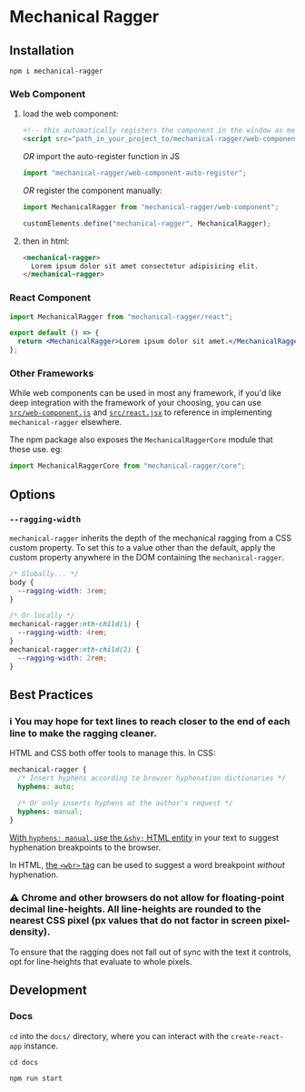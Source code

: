 # Mechanical Ragger

## Installation

```
npm i mechanical-ragger
```

### Web Component

1. load the web component:

   ```html
   <!-- this automatically registers the component in the window as mechanical-ragger -->
   <script src="path_in_your_project_to/mechanical-ragger/web-component-auto-register.js"></script>
   ```

   _OR_ import the auto-register function in JS

   ```js
   import "mechanical-ragger/web-component-auto-register";
   ```

   _OR_ register the component manually:

   ```js
   import MechanicalRagger from "mechanical-ragger/web-component";

   customElements.define("mechanical-ragger", MechanicalRagger);
   ```

2. then in html:

   ```html
   <mechanical-ragger>
     Lorem ipsum dolor sit amet consectetur adipisicing elit.
   </mechanical-ragger>
   ```

### React Component

```jsx
import MechanicalRagger from "mechanical-ragger/react";

export default () => {
  return <MechanicalRagger>Lorem ipsum dolor sit amet.</MechanicalRagger>;
};
```

### Other Frameworks

While web components can be used in most any framework, if you'd like deep integration with the framework of your choosing, you can use [`src/web-component.js`](src/web-component.js) and [`src/react.jsx`](src/react.jsx) to reference in implementing `mechanical-ragger` elsewhere.

The npm package also exposes the `MechanicalRaggerCore` module that these use. eg:

```js
import MechanicalRaggerCore from "mechanical-ragger/core";
```

## Options

### `--ragging-width`

`mechanical-ragger` inherits the depth of the mechanical ragging from a CSS custom property. To set this to a value other than the default, apply the custom property anywhere in the DOM containing the `mechanical-ragger`.

```css
/* Globally... */
body {
  --ragging-width: 3rem;
}

/* Or locally */
mechanical-ragger:nth-child(1) {
  --ragging-width: 4rem;
}
mechanical-ragger:nth-child(2) {
  --ragging-width: 2rem;
}
```

## Best Practices

### ℹ️ You may hope for text lines to reach closer to the end of each line to make the ragging cleaner.

HTML and CSS both offer tools to manage this. In CSS:

```css
mechanical-ragger {
  /* Insert hyphens according to browser hyphenation dictionaries */
  hyphens: auto;

  /* Or only inserts hyphens at the author's request */
  hyphens: manual;
}
```

[With `hyphens: manual`, use the `&shy;` HTML entity](https://developer.mozilla.org/en-US/docs/Web/CSS/hyphens#suggesting_line_break_opportunities) in your text to suggest hyphenation breakpoints to the browser.

In HTML, [the `<wbr>` tag](https://developer.mozilla.org/en-US/docs/Web/HTML/Element/wbr) can be used to suggest a word breakpoint _without_ hyphenation.

### ⚠️ Chrome and other browsers do not allow for floating-point decimal line-heights. All line-heights are rounded to the nearest CSS pixel (px values that do not factor in screen pixel-density).

To ensure that the ragging does not fall out of sync with the text it controls, opt for line-heights that evaluate to whole pixels.

## Development

### Docs

`cd` into the `docs/` directory, where you can interact with the `create-react-app` instance.

```
cd docs

npm run start
```
